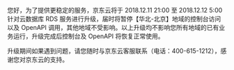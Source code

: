 <p>您好，为了提供更稳定的服务，京东云将于 2018.12.11 21:00 至 2018.12.12 5:00 针对云数据库 RDS 服务进行升级，届时将暂停【华北-北京】地域的控制台访问以及 OpenAPI 调用，其他地域不受影响。以上升级均不影响您所有地域的已有业务运行，升级完成后控制台及 OpenAPI 将恢复正常使用。</p>
<p>升级期间如果遇到问题，请您随时与京东云客服联系（电话：400-615-1212），感谢您对京东云的支持。</p>

